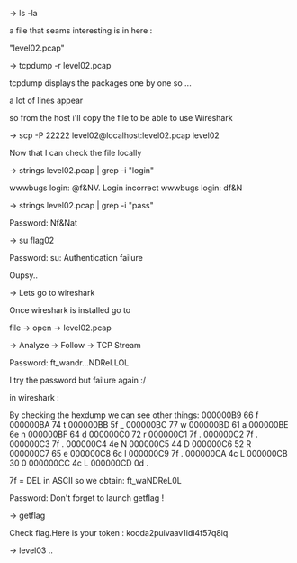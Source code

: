 -> ls -la

a file that seams interesting is in here :

"level02.pcap"

-> tcpdump -r level02.pcap

tcpdump displays the packages one by one so ...

a lot of lines appear

so from the host i'll copy the file to be able to use Wireshark

-> scp -P 22222 level02@localhost:level02.pcap level02

Now that I can check the file locally

-> strings level02.pcap | grep -i "login"

wwwbugs login: @f&NV.
Login incorrect
wwwbugs login: df&N

-> strings level02.pcap | grep -i "pass"

Password: Nf&Nat

-> su flag02

Password: 
su: Authentication failure

Oupsy..

-> Lets go to wireshark

Once wireshark is installed go to 

file -> open -> level02.pcap

-> Analyze -> Follow -> TCP Stream

Password: ft_wandr...NDRel.LOL

I try the password but failure again :/

in wireshark : 

By checking the hexdump we can see other things:
000000B9  66                                                 f
000000BA  74                                                 t
000000BB  5f                                                 _
000000BC  77                                                 w
000000BD  61                                                 a
000000BE  6e                                                 n
000000BF  64                                                 d
000000C0  72                                                 r
000000C1  7f                                                 .
000000C2  7f                                                 .
000000C3  7f                                                 .
000000C4  4e                                                 N
000000C5  44                                                 D
000000C6  52                                                 R
000000C7  65                                                 e
000000C8  6c                                                 l
000000C9  7f                                                 .
000000CA  4c                                                 L
000000CB  30                                                 0
000000CC  4c                                                 L
000000CD  0d                                                 .

7f = DEL in ASCII
so we obtain:
ft_waNDReL0L

Password:
Don't forget to launch getflag !

-> getflag

Check flag.Here is your token : kooda2puivaav1idi4f57q8iq

-> level03 ..